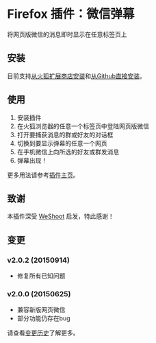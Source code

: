 # Firefox 插件：微信弹幕

将网页版微信的消息即时显示在任意标签页上

## 安装

目前支持[从火狐扩展商店安装](https://addons.mozilla.org/zh-CN/firefox/addon/weixin-danmu/)和[从Github直接安装](http://aidistan.github.io/firefox-weixin-danmu/weixin-danmu.xpi)。

## 使用

1. 安装插件
2. 在火狐浏览器的任意一个标签页中登陆网页版微信
3. 打开要捕获消息的群或好友的对话框
4. 切换到要显示弹幕的任意一个网页
5. 在手机微信上向所选的好友或群发消息
6. 弹幕出现！

更多用法请参考[插件主页](http://aidistan.github.io/firefox-weixin-danmu/)。

## 致谢

本插件深受 [WeShoot](https://github.com/Integ/WeShoot) 启发，特此感谢！

## 变更

### v2.0.2 (20150914)

- 修复所有已知问题

### v2.0.0 (20150625)

- 兼容新版网页微信
- 部分功能仍存在bug

请查看[变更历史](https://github.com/aidistan/firefox-weixin-danmu/blob/master/HISTORY.md)了解更多。
